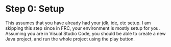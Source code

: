 # Step 0: Setup

This assumes that you have already had your jdk, ide, etc setup. I am skipping this step since in FRC, your environment is mostly setup for you. Assuming you are in Visual Studio Code, you should be able to create a new Java project, and run the whole project using the play button.
